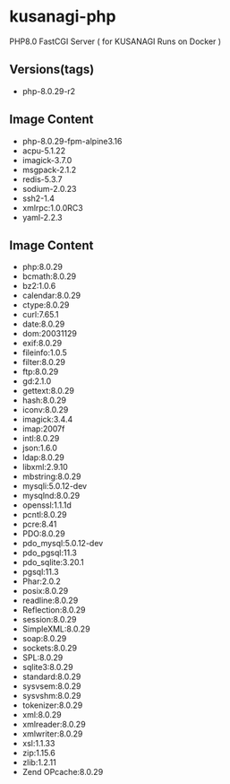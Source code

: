# kusanagi-php
PHP8.0 FastCGI Server ( for KUSANAGI Runs on Docker )

## Versions(tags)
- php-8.0.29-r2

## Image Content
- php-8.0.29-fpm-alpine3.16
- acpu-5.1.22
- imagick-3.7.0
- msgpack-2.1.2
- redis-5.3.7
- sodium-2.0.23
- ssh2-1.4
- xmlrpc:1.0.0RC3
- yaml-2.2.3

## Image Content
- php:8.0.29
- bcmath:8.0.29
- bz2:1.0.6
- calendar:8.0.29
- ctype:8.0.29
- curl:7.65.1
- date:8.0.29
- dom:20031129
- exif:8.0.29
- fileinfo:1.0.5
- filter:8.0.29
- ftp:8.0.29
- gd:2.1.0
- gettext:8.0.29
- hash:8.0.29
- iconv:8.0.29
- imagick:3.4.4
- imap:2007f
- intl:8.0.29
- json:1.6.0
- ldap:8.0.29
- libxml:2.9.10
- mbstring:8.0.29
- mysqli:5.0.12-dev
- mysqlnd:8.0.29
- openssl:1.1.1d
- pcntl:8.0.29
- pcre:8.41
- PDO:8.0.29
- pdo_mysql:5.0.12-dev
- pdo_pgsql:11.3
- pdo_sqlite:3.20.1
- pgsql:11.3
- Phar:2.0.2
- posix:8.0.29
- readline:8.0.29
- Reflection:8.0.29
- session:8.0.29
- SimpleXML:8.0.29
- soap:8.0.29
- sockets:8.0.29
- SPL:8.0.29
- sqlite3:8.0.29
- standard:8.0.29
- sysvsem:8.0.29
- sysvshm:8.0.29
- tokenizer:8.0.29
- xml:8.0.29
- xmlreader:8.0.29
- xmlwriter:8.0.29
- xsl:1.1.33
- zip:1.15.6
- zlib:1.2.11
- Zend OPcache:8.0.29

